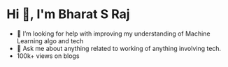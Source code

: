 # Hi 👋, I'm Bharat S Raj

- 🔭 I’m looking for help with improving my understanding of Machine Learning algo and tech
- 💬 Ask me about anything related to working of anything involving tech.
- 100k+ views on blogs
